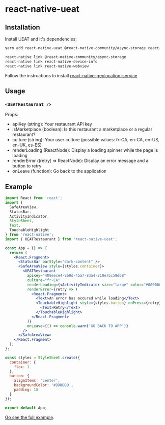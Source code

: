 # react-native-ueat

## Installation

Install UEAT and it's dependencies:

```sh
yarn add react-native-ueat @react-native-community/async-storage react-native-device-info react-native-webview react-native-geolocation-service

react-native link @react-native-community/async-storage
react-native link react-native-device-info
react-native link react-native-webview
```

Follow the instructions to install [react-native-geolocation-service](https://www.npmjs.com/package/react-native-geolocation-service)

## Usage

### `<UEATRestaurant />`

Props:

- apiKey (string): Your restaurant API key
- isMarketplace (boolean): Is this restaurant a marketplace or a regular restaurant?
- culture (string): Your user culture (possible values: fr-CA, en-CA, en-US, en-UK, es-ES)
- renderLoading (ReactNode): Display a loading spinner while the page is loading
- renderError ((retry) => ReactNode): Display an error message and a button to retry
- onLeave (function): Go back to the application

## Example

```jsx
import React from 'react';
import {
  SafeAreaView,
  StatusBar,
  ActivityIndicator,
  StyleSheet,
  Text,
  TouchableHighlight
} from 'react-native';
import { UEATRestaurant } from 'react-native-ueat';

const App = () => {
  return (
    <React.Fragment>
      <StatusBar barStyle="dark-content" />
      <SafeAreaView style={styles.container}>
        <UEATRestaurant
          apiKey="489eece4-2b9d-45a7-8da4-219e7bc59d68"
          culture="fr-CA"
          renderLoading={<ActivityIndicator size="large" color="#000000" />}
          renderError={retry => (
            <React.Fragment>
              <Text>An error has occured while loading</Text>
              <TouchableHighlight style={styles.button} onPress={retry}>
                <Text>Retry</Text>
              </TouchableHighlight>
            </React.Fragment>
          )}
          onLeave={() => console.warn('GO BACK TO APP')}
        />
      </SafeAreaView>
    </React.Fragment>
  );
};

const styles = StyleSheet.create({
  container: {
    flex: 1
  },
  button: {
    alignItems: 'center',
    backgroundColor: '#DDDDDD',
    padding: 10
  }
});

export default App;
```

[Go see the full example](https://github.com/UEAT/react-native-ueat/tree/master/examples/MrBurger).
